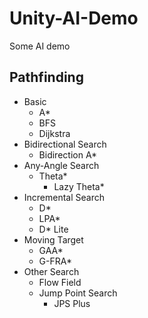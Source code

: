 # Unity-AI-Demo
Some AI demo



## Pathfinding

* Basic
  * A*
  * BFS
  * Dijkstra
* Bidirectional Search
  * Bidirection A*
* Any-Angle Search
  * Theta*
    * Lazy Theta*
* Incremental Search
  * D*
  * LPA*
  * D* Lite
* Moving Target
  * GAA*
  * G-FRA*
* Other Search
  * Flow Field
  * Jump Point Search
    - JPS Plus